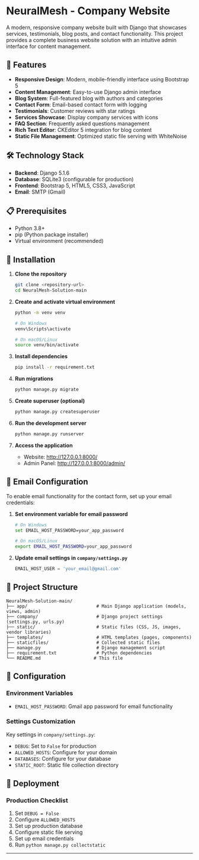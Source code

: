 # NeuralMesh - Company Website

A modern, responsive company website built with Django that showcases services, testimonials, blog posts, and contact functionality. This project provides a complete business website solution with an intuitive admin interface for content management.

## 🚀 Features

- **Responsive Design**: Modern, mobile-friendly interface using Bootstrap 5
- **Content Management**: Easy-to-use Django admin interface
- **Blog System**: Full-featured blog with authors and categories
- **Contact Form**: Email-based contact form with logging
- **Testimonials**: Customer reviews with star ratings
- **Services Showcase**: Display company services with icons
- **FAQ Section**: Frequently asked questions management
- **Rich Text Editor**: CKEditor 5 integration for blog content
- **Static File Management**: Optimized static file serving with WhiteNoise

## 🛠️ Technology Stack

- **Backend**: Django 5.1.6
- **Database**: SQLite3 (configurable for production)
- **Frontend**: Bootstrap 5, HTML5, CSS3, JavaScript
- **Email**: SMTP (Gmail)

## 📋 Prerequisites

- Python 3.8+
- pip (Python package installer)
- Virtual environment (recommended)

## 🚀 Installation

1. **Clone the repository**
   ```bash
   git clone <repository-url>
   cd NeuralMesh-Solution-main
   ```

2. **Create and activate virtual environment**
   ```bash
   python -m venv venv
   
   # On Windows
   venv\Scripts\activate
   
   # On macOS/Linux
   source venv/bin/activate
   ```

3. **Install dependencies**
   ```bash
   pip install -r requirement.txt
   ```

4. **Run migrations**
   ```bash
   python manage.py migrate
   ```

5. **Create superuser (optional)**
   ```bash
   python manage.py createsuperuser
   ```

6. **Run the development server**
   ```bash
   python manage.py runserver
   ```

7. **Access the application**
   - Website: http://127.0.0.1:8000/
   - Admin Panel: http://127.0.0.1:8000/admin/

## 📧 Email Configuration

To enable email functionality for the contact form, set up your email credentials:

1. **Set environment variable for email password**
   ```bash
   # On Windows
   set EMAIL_HOST_PASSWORD=your_app_password
   
   # On macOS/Linux
   export EMAIL_HOST_PASSWORD=your_app_password
   ```

2. **Update email settings in `company/settings.py`**
   ```python
   EMAIL_HOST_USER = 'your_email@gmail.com'
   ```


## 📁 Project Structure

```
NeuralMesh-Solution-main/
├── app/                          # Main Django application (models, views, admin)
├── company/                      # Django project settings (settings.py, urls.py)
├── static/                       # Static files (CSS, JS, images, vendor libraries)
├── templates/                    # HTML templates (pages, components)
├── staticfiles/                  # Collected static files
├── manage.py                     # Django management script
├── requirement.txt               # Python dependencies
└── README.md                    # This file
```

## 🔧 Configuration

### Environment Variables
- `EMAIL_HOST_PASSWORD`: Gmail app password for email functionality

### Settings Customization
Key settings in `company/settings.py`:
- `DEBUG`: Set to `False` for production
- `ALLOWED_HOSTS`: Configure for your domain
- `DATABASES`: Configure for your database
- `STATIC_ROOT`: Static file collection directory

## 🚀 Deployment

### Production Checklist
1. Set `DEBUG = False`
2. Configure `ALLOWED_HOSTS`
3. Set up production database
4. Configure static file serving
5. Set up email credentials
6. Run `python manage.py collectstatic`


---
